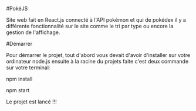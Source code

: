 #PokéJS

Site web fait en React.js connecté à l'API pokémon et qui de pokédex il y a différente fonctionnalité sur le site comme le tri par type ou encore la gestion de l'affichage.

#Démarrer

Pour démarrer le projet, tout d'abord vous devait d'avoir d'installer sur votre ordinateur node.js ensuite
à la racine du projets faite c'est deux commande sur votre terminal:

npm install

npm start

Le projet est lancé !!!